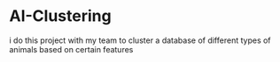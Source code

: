 # AI-Clustering
i do this project with my team to cluster a database of different types of animals based on certain features
